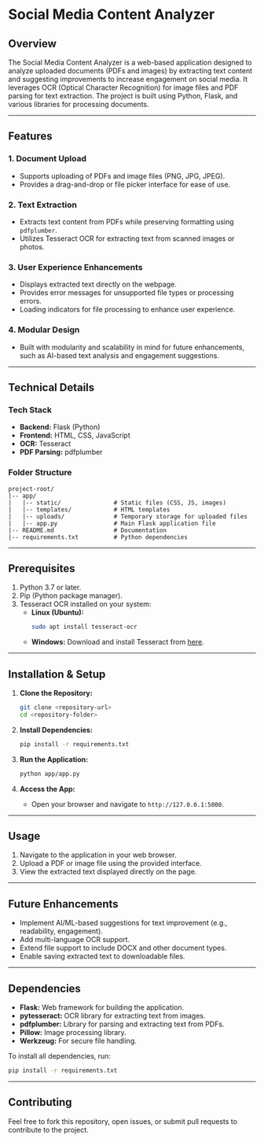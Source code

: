 # Social Media Content Analyzer

## Overview

The Social Media Content Analyzer is a web-based application designed to analyze uploaded documents (PDFs and images) by extracting text content and suggesting improvements to increase engagement on social media. It leverages OCR (Optical Character Recognition) for image files and PDF parsing for text extraction. The project is built using Python, Flask, and various libraries for processing documents.

---

## Features

### 1. Document Upload
- Supports uploading of PDFs and image files (PNG, JPG, JPEG).
- Provides a drag-and-drop or file picker interface for ease of use.

### 2. Text Extraction
- Extracts text content from PDFs while preserving formatting using `pdfplumber`.
- Utilizes Tesseract OCR for extracting text from scanned images or photos.

### 3. User Experience Enhancements
- Displays extracted text directly on the webpage.
- Provides error messages for unsupported file types or processing errors.
- Loading indicators for file processing to enhance user experience.

### 4. Modular Design
- Built with modularity and scalability in mind for future enhancements, such as AI-based text analysis and engagement suggestions.

---

## Technical Details

### Tech Stack
- **Backend:** Flask (Python)
- **Frontend:** HTML, CSS, JavaScript
- **OCR:** Tesseract
- **PDF Parsing:** pdfplumber

### Folder Structure
```plaintext
project-root/
|-- app/
|   |-- static/               # Static files (CSS, JS, images)
|   |-- templates/            # HTML templates
|   |-- uploads/              # Temporary storage for uploaded files
|   |-- app.py                # Main Flask application file
|-- README.md                 # Documentation
|-- requirements.txt          # Python dependencies
```

---

## Prerequisites

1. Python 3.7 or later.
2. Pip (Python package manager).
3. Tesseract OCR installed on your system:
   - **Linux (Ubuntu):**
     ```bash
     sudo apt install tesseract-ocr
     ```
   - **Windows:**
     Download and install Tesseract from [here](https://github.com/tesseract-ocr/tesseract).

---

## Installation & Setup

1. **Clone the Repository:**
   ```bash
   git clone <repository-url>
   cd <repository-folder>
   ```

2. **Install Dependencies:**
   ```bash
   pip install -r requirements.txt
   ```

3. **Run the Application:**
   ```bash
   python app/app.py
   ```

4. **Access the App:**
   - Open your browser and navigate to `http://127.0.0.1:5000`.

---

## Usage

1. Navigate to the application in your web browser.
2. Upload a PDF or image file using the provided interface.
3. View the extracted text displayed directly on the page.

---

## Future Enhancements

- Implement AI/ML-based suggestions for text improvement (e.g., readability, engagement).
- Add multi-language OCR support.
- Extend file support to include DOCX and other document types.
- Enable saving extracted text to downloadable files.

---

## Dependencies

- **Flask:** Web framework for building the application.
- **pytesseract:** OCR library for extracting text from images.
- **pdfplumber:** Library for parsing and extracting text from PDFs.
- **Pillow:** Image processing library.
- **Werkzeug:** For secure file handling.

To install all dependencies, run:
```bash
pip install -r requirements.txt
```

---

## Contributing

Feel free to fork this repository, open issues, or submit pull requests to contribute to the project.
